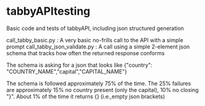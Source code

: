 # tabbyAPItesting
Basic code and tests of tabbyAPI, including json structured generation

call_tabby_basic.py : A very basic no-frills call to the API with a simple prompt
call_tabby_json_validate.py : A call using a simple 2-element json schema that tracks how often the returned response conforms

The schema is asking for a json that looks like {"country": "COUNTRY_NAME","capital","CAPITAL_NAME"}

The schema is followed approximately 75% of the time.
The 25% failures are approximately 15% no country present (only the capital), 10% no closing "}".  About 1% of the time it returns {} (i.e.,empty json brackets)
